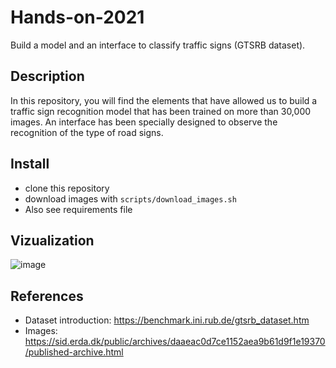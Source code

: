 # Hands-on-2021

Build a model and an interface to classify traffic signs (GTSRB dataset).

## Description

In this repository, you will find the elements that have allowed us to build a traffic sign recognition model that has been trained on more than 30,000 images. An interface has been specially designed to observe the recognition of the type of road signs.

## Install

* clone this repository 
* download images with `scripts/download_images.sh`
* Also see requirements file

## Vizualization

![image](https://user-images.githubusercontent.com/80095108/113305769-a8bbd880-9303-11eb-95f0-31d85fbc83bb.png)


## References

* Dataset introduction: https://benchmark.ini.rub.de/gtsrb_dataset.htm
* Images: https://sid.erda.dk/public/archives/daaeac0d7ce1152aea9b61d9f1e19370/published-archive.html
